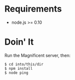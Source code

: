 # Requirements

- node.js &gt;= 0.10

# Doin' It

Run the Magnificent server, then:

    $ cd into/this/dir
    $ npm install
    $ node ping

